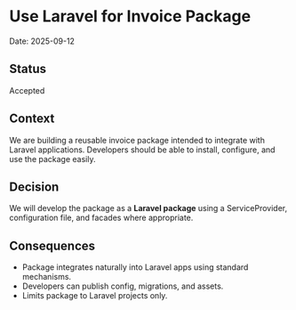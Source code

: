 # Use Laravel for Invoice Package

Date: 2025-09-12

## Status
Accepted

## Context
We are building a reusable invoice package intended to integrate with Laravel applications. Developers should be able to install, configure, and use the package easily.

## Decision
We will develop the package as a **Laravel package** using a ServiceProvider, configuration file, and facades where appropriate.

## Consequences
- Package integrates naturally into Laravel apps using standard mechanisms.
- Developers can publish config, migrations, and assets.
- Limits package to Laravel projects only.
